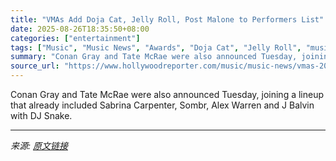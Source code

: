 ```yaml
---
title: "VMAs Add Doja Cat, Jelly Roll, Post Malone to Performers List"
date: 2025-08-26T18:35:50+08:00
categories: ["entertainment"]
tags: ["Music", "Music News", "Awards", "Doja Cat", "Jelly Roll", "music", "Post Malone", "Tate McRae", "VMAs"]
summary: "Conan Gray and Tate McRae were also announced Tuesday, joining a lineup that already included Sabrina Carpenter, Sombr, Alex Warren and J Balvin with DJ Snake."
source_url: "https://www.hollywoodreporter.com/music/music-news/vmas-2025-performers-doja-cat-jelly-roll-post-malone-1236353735/"
---
```


Conan Gray and Tate McRae were also announced Tuesday, joining a lineup that already included Sabrina Carpenter, Sombr, Alex Warren and J Balvin with DJ Snake.

---

*来源: [原文链接](https://www.hollywoodreporter.com/music/music-news/vmas-2025-performers-doja-cat-jelly-roll-post-malone-1236353735/)*
